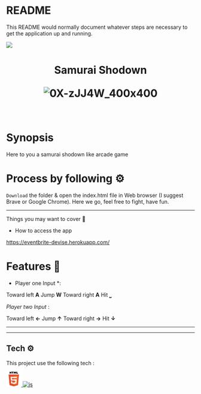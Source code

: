 # README 

This README would normally document whatever steps are necessary to get the
application up and running.




<a href="https://www.thehackingproject.org/"><img src="https://encrypted-tbn0.gstatic.com/images?q=tbn:ANd9GcSGXTuSKZgKz-o0WfNj5mh2rsE4_HgWBLp7cQ&usqp=CAU" width="20%" /></a>


<h1 align ="center">
            Samurai Shodown<br>

![0X-zJJ4W_400x400](https://i.imgur.com/F56meSF.png)
</h1>
<br>



# Synopsis

Here to you a samurai shodown like arcade game




# Process by following ⚙️


`Download` the folder & open the index.html file in Web browser (I suggest Brave or Google Chrome).
Here we go, feel free to fight, have fun.

<hr>

Things you may want to cover 📝


* How to access the app
 
 https://eventbrite-devise.herokuapp.com/ 





# Features 🧪



* Player one Input *:

Toward left  **A**
Jump   **W**
Toward right     **A**
Hit  **⎵**

*Player two Input* :  

Toward left  **←**
Jump   **↑**
Toward right     **→**
Hit **↓**



<hr>
<hr>


## Tech ⚙️

<p align="left"> This project use the following tech : <br>


<a href="https://www.w3.org/html/" target="_blank" rel="noreferrer"> <img src="https://raw.githubusercontent.com/devicons/devicon/master/icons/html5/html5-original-wordmark.svg" alt="html5" width="40" height="40"/> </a>
<a href="https://www.w3schools.com/js/" target="_blank" rel="noreferrer"> <img src="https://cdn.jsdelivr.net/gh/devicons/devicon/icons/javascript/javascript-original.svg" alt="js" width="40" height="40"/> </a> </p>

